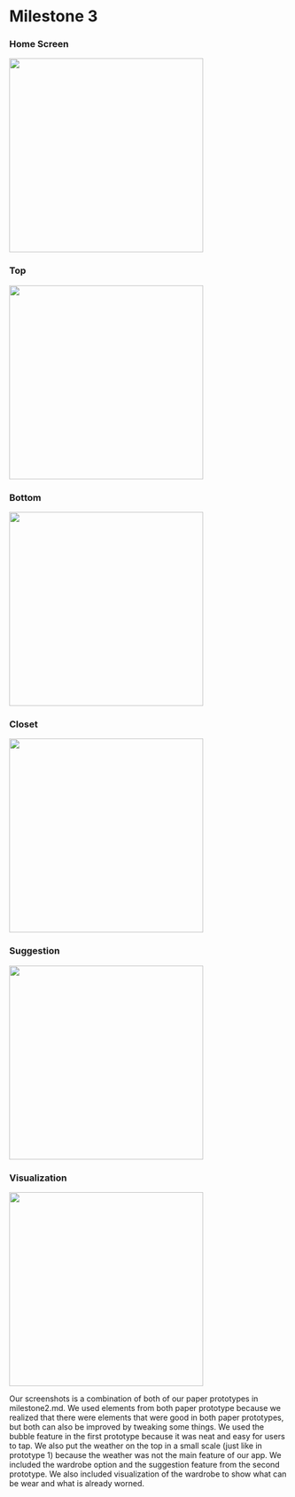 # Milestone 3

### Home Screen
<img src="images/main_screen.png" width=350px>

### Top
<img src="images/top.png" width=350px>

### Bottom
<img src="images/bottom.png" width=350px>

### Closet
<img src="images/closet.png" width=350px>

### Suggestion
<img src="images/suggestion.png" width=350px>

### Visualization
<img src="images/visualization.png" width=350px>

Our screenshots is a combination of both of our paper prototypes in milestone2.md. We used elements from both paper prototype because we realized that there were elements that were good in both paper prototypes, but both can also be improved by tweaking some things. We used the bubble feature in the first prototype because it was neat and easy for users to tap. We also put the weather on the top in a small scale (just like in prototype 1) because the weather was not the main feature of our app. We included the wardrobe option and the suggestion feature from the second prototype. We also included visualization of the wardrobe to show what can be wear and what is already worned. 
